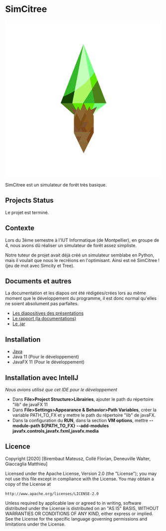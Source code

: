 # SimCitree

![SimCitree Logo](/documents/logo_simcitree.png)


SimCitree est un simulateur de forêt très basique. 

## Projects Status

Le projet est terminé.

## Contexte

Lors du 3ème semestre à l'IUT Informatique (de Montpellier), en groupe de 4, nous avons dû réaliser un simulateur de forêt assez simpliste.

Notre tuteur de projet avait déjà créé un simulateur semblabe en Python, mais il voulait que nous le recréions en l'optimisant. Ainsi est né SimCitree ! (jeu de mot avec Simcity et Tree).

## Documents et autres

La documentation et les diapos ont été rédigées/crées lors au même moment que le développement du programme, il est donc normal qu'elles ne soient absolument pas parfaites.

- [Les diapositives des présentations](/documents/diapos)
- [Le rapport (la documentations)](/documents/rapport_de_projet_simcitree.pdf)
- [Le .jar](/documents/SimCitree.jar)

## Installation

- [Java](https://www.java.com/fr/) 
- Java 11 (Pour le développement)
- JavaFX 11 (Pour le développement)


## Installation avec IntellJ

*Nous avions utilisé que cet IDE pour le développement*

- Dans **File>Project Structure>Librairies**, ajouter le path du répertoire "lib" de javaFX 11 
- Dans **File>Settings>Appearance & Behavior>Path Variables**, créer la variable PATH_TO_FX et y mettre le path du répertoire "lib" de javaFX.
- Dans la configuration du **RUN**, dans la section **VM options**, mettre **--module-path ${PATH_TO_FX} --add-modules javafx.controls,javafx.fxml,javafx.media**

## Licence

Copyright [2020] [Birembaut Mateusz, Collé Florian, Deneuville Walter, Giaccaglia Matthieu]

Licensed under the Apache License, Version 2.0 (the "License");
you may not use this file except in compliance with the License.
You may obtain a copy of the License at

    http://www.apache.org/licenses/LICENSE-2.0

Unless required by applicable law or agreed to in writing, software
distributed under the License is distributed on an "AS IS" BASIS,
WITHOUT WARRANTIES OR CONDITIONS OF ANY KIND, either express or implied.
See the License for the specific language governing permissions and
limitations under the License.
